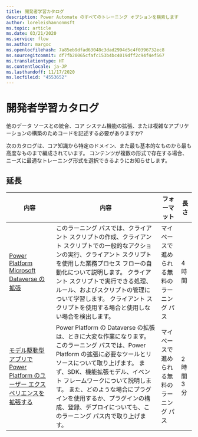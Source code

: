 ```yaml
---
title: 開発者学習カタログ
description: Power Automate のすべてのトレーニング オプションを検索します
author: loreleishannonmsft
ms.topic: article
ms.date: 03/21/2020
ms.service: flow
ms.author: margoc
ms.openlocfilehash: 7a85eb9dfad63048c3dad2994d5c4f0396732ec8
ms.sourcegitcommit: df7fb20065cfafc153b4bc4019dff2c94f4ef567
ms.translationtype: HT
ms.contentlocale: ja-JP
ms.lasthandoff: 11/17/2020
ms.locfileid: "4553652"
---
```

# <a name="developer-learning-catalog"></a>開発者学習カタログ

他のデータ ソースとの統合、コア システム機能の拡張、または複雑なアプリケーションの構築のためコードを記述する必要がありますか?

次のカタログは、コア知識から特定のドメイン、また最も基本的なものから最も高度なものまで編成されています。 コンテンツが複数の形式で存在する場合、ニーズに最適なトレーニング形式を選択できるようにお知らせします。

## <a name="extend"></a>延長<a name="extend"></a>
| 内容   | 内容  | フォーマット | 長さ    |
|--------------------------------------------------------------------------------------------------------------------------------------------------------|-----------------------------------------------------------------------------------------------------------------------------------------------------------------------------------------------------------------------------------------------------------------------------------------------------------------------------------------------------------------------------------------------------------|---------------------------------------|-------------------|
| [Power Platform Microsoft Dataverse の拡張](https://docs.microsoft.com/learn/paths/extend-power-platform-model-driven-app/)                     | このラーニング パスでは、クライアント スクリプトの作成、クライアント スクリプトでの一般的なアクションの実行、クライアント スクリプトを使用した業務プロセス フローの自動化について説明します。 クライアント スクリプトで実行できる処理、ルール、およびスクリプトの管理について学習します。 クライアント スクリプトを使用する場合と使用しない場合を検出します。                                                                                           | マイペースで進められる無料のラーニング パス | 4 時間           |
| [モデル駆動型アプリで Power Platform のユーザー エクスペリエンスを拡張する](https://docs.microsoft.com/learn/paths/extend-power-platform-common-data-service/) | Power Platform の Dataverse の拡張は、ときに大変な作業になります。 このラーニング パスでは、Power Platform の拡張に必要なツールとリソースについて取り上げます。 まず、SDK、機能拡張モデル、イベント フレームワークについて説明します。 また、どのような場合にプラグインを使用するか、プラグインの構成、登録、デプロイについても、このラーニング パス内で取り上げます。 | マイペースで進められる無料のラーニング パス | 2 時間 3 分 |
